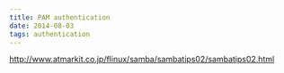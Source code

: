 ```yaml
---
title: PAM authentication 
date: 2014-08-03
tags: authentication   
---
```



<http://www.atmarkit.co.jp/flinux/samba/sambatips02/sambatips02.html>